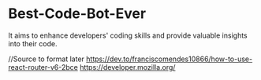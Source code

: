 # Best-Code-Bot-Ever
It aims to enhance developers' coding skills and provide valuable insights into their code.


//Source to format later
https://dev.to/franciscomendes10866/how-to-use-react-router-v6-2bce
https://developer.mozilla.org/